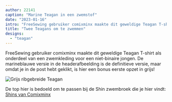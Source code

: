 ```yaml
---
author: 22141
caption: "Marine Teagan in een zwemstof"
date: "2023-01-16"
intro: "FreeSewing gebruiker comixminx maakte dit geweldige Teagan T-shirt als onderdeel van een zwemkleding voor een niet-binaire jongen. De marineblauwe versie in de headerafbeelding is de definitieve versie, maar omdat je in de post hebt geklikt, is hier een bonus eerste opzet in grijs!"
title: "Twee Teagans om te zwemmen"
designs:
  - "teagan"
---
```


FreeSewing gebruiker comixminx maakte dit geweldige Teagan T-shirt als onderdeel van een zwemkleding voor een niet-binaire jongen. De marineblauwe versie in de headerafbeelding is de definitieve versie, maar omdat je in de post hebt geklikt, is hier een bonus eerste opzet in grijs!

![Grijs ribgebreide Teagan](https://posts.freesewing.org/uploads/FS_Teagan_Swim_Gray_d1cae5bec8.jpeg)

De top hier is bedoeld om te passen bij de Shin zwembroek die je hier vindt: [Shins van Comixminx](https://freesewing.org/showcase/comixminx-shins/)


